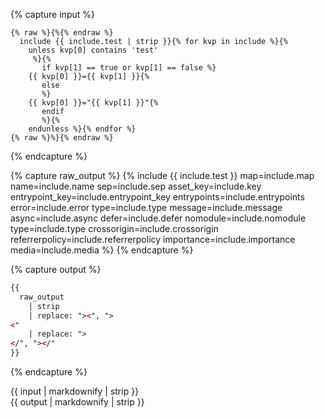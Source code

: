 {% capture input %}
```liquid
{% raw %}{%{% endraw %}
  include {{ include.test | strip }}{% for kvp in include %}{%
    unless kvp[0] contains 'test'
     %}{%
       if kvp[1] == true or kvp[1] == false %}
    {{ kvp[0] }}={{ kvp[1] }}{%
       else
       %}
    {{ kvp[0] }}="{{ kvp[1] }}"{%
       endif
       %}{%
    endunless %}{% endfor %}
{% raw %}%}{% endraw %}
```
{% endcapture %}

{% capture raw_output %}
  {%
    include {{ include.test }}
      map=include.map
      name=include.name
      sep=include.sep
      asset_key=include.key
      entrypoint_key=include.entrypoint_key
      entrypoints=include.entrypoints
      error=include.error
      type=include.type
      message=include.message
      async=include.async
      defer=include.defer
      nomodule=include.nomodule
      type=include.type
      crossorigin=include.crossorigin
      referrerpolicy=include.referrerpolicy
      importance=include.importance
      media=include.media
  %}
{% endcapture %}

{% capture output %}
```html
{{
  raw_output
    | strip
    | replace: "><", ">
<"
    | replace: ">
</", "></"
}}
```
{% endcapture %}

<div class="test" id="test--{{ include.test_case_name }}"><div class="test-input"><span class="test-input--annotation"></span>{{ input | markdownify | strip }}</div><div class="test-output"><span class="test-output--annotation"></span>{{ output | markdownify | strip }}</div></div>
